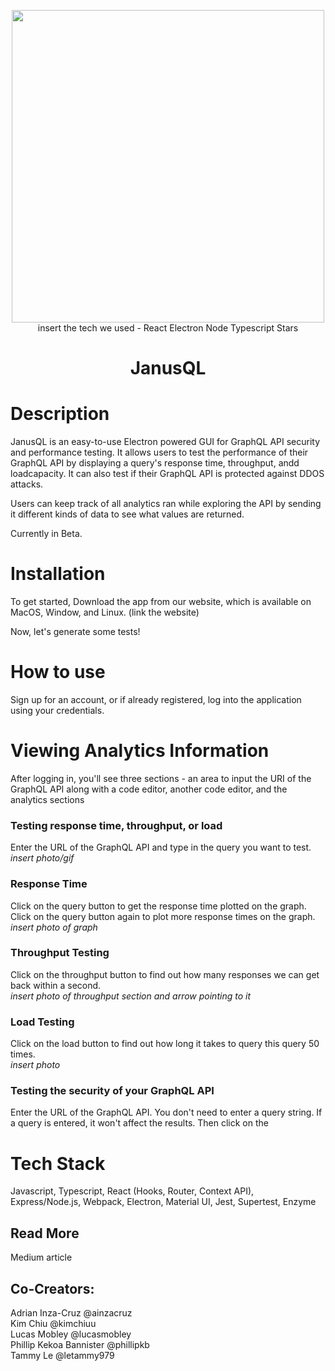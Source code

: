 <p align="center">
  <img width="500" src=https://user-images.githubusercontent.com/75049208/111885551-c002d980-8985-11eb-8fe6-3ef531221527.png> <br>
  insert the tech we used - React Electron Node Typescript Stars
</p>

<h1 align="center">JanusQL</h1>

# **Description**
JanusQL is an easy-to-use Electron powered GUI for GraphQL API security and performance testing. It allows users to test the performance of their GraphQL API by displaying a query's response time, throughput, andd loadcapacity. It can also test if their GraphQL API is protected against DDOS attacks.

Users can keep track of all analytics ran while exploring the API by sending it different kinds of data to see what values are returned.

Currently in Beta.

# **Installation**
To get started,
Download the app from our website, which is available on MacOS, Window, and Linux. (link the website)

Now, let's generate some tests!

# **How to use**
Sign up for an account, or if already registered, log into the application using your credentials. 

# **Viewing Analytics Information**
After logging in, you'll see three sections - an area to input the URI of the GraphQL API along with a code editor, another code editor, and the analytics sections

### **Testing response time, throughput, or load** <br>
Enter the URL of the GraphQL API and type in the query you want to test. <br>
*insert photo/gif*

### **Response Time** <br>
Click on the query button to get the response time plotted on the graph. Click on the query button again to plot more response times on the graph. <br>
*insert photo of graph*

### **Throughput Testing** <br>
Click on the throughput button to find out how many responses we can get back within a second. <br>
*insert photo of throughput section and arrow pointing to it*

### **Load Testing** <br>
Click on the load button to find out how long it takes to query this query 50 times. <br>
*insert photo*

### **Testing the security of your GraphQL API** <br>
Enter the URL of the GraphQL API. You don't need to enter a query string. If a query is entered, it won't affect the results. Then click on the 

# **Tech Stack**
Javascript, Typescript, React (Hooks, Router, Context API), Express/Node.js, Webpack, Electron, Material UI, Jest, Supertest, Enzyme

## **Read More**
Medium article

## **Co-Creators:** <br>
Adrian Inza-Cruz @ainzacruz <br> 
Kim Chiu @kimchiuu <br>
Lucas Mobley @lucasmobley <br>
Phillip Kekoa Bannister @phillipkb <br>
Tammy Le @letammy979 
